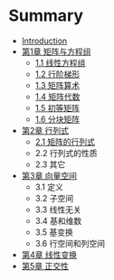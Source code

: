 # Summary

* [Introduction](README.md)
* [第1章 矩阵与方程组](chapter1.md)
   * [1.1 线性方程组](chapter1.1.md)
   * [1.2 行阶梯形](chapter1.2.md)
   * [1.3 矩阵算术](chapter1.3.md)
   * [1.4 矩阵代数](chapter1.4.md)
   * [1.5 初等矩阵](chapter1.5.md)
   * [1.6 分块矩阵](chapter1.6.md)
* [第2章 行列式](chapter2.md)
   * [2.1 矩阵的行列式](chapter2.1.md)
   * 2.2 行列式的性质
   * 2.3 其它
* [第3章 向量空间](chapter3.md)
   * 3.1 定义
   * 3.2 子空间
   * 3.3 线性无关
   * 3.4 基和维数
   * 3.5 基变换
   * 3.6 行空间和列空间
* [第4章 线性变换](chapter4.md)
* [第5章 正交性](chapter5.md)


